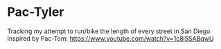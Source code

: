 # Pac-Tyler
Tracking my attempt to run/bike the length of every street in San Diego. Inspired by Pac-Tom: https://www.youtube.com/watch?v=1c8i5SABqwU
